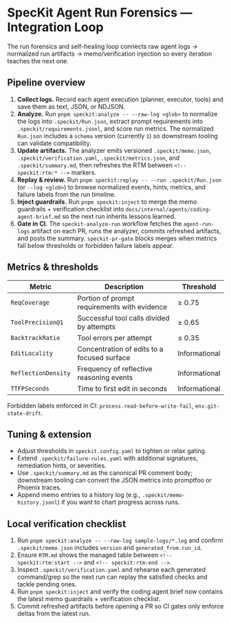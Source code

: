 # SpecKit Agent Run Forensics — Integration Loop

The run forensics and self-healing loop connects raw agent logs → normalized run artifacts → memo/verification injection so every iteration teaches the next one.

## Pipeline overview

1. **Collect logs.** Record each agent execution (planner, executor, tools) and save them as text, JSON, or NDJSON.
2. **Analyze.** Run `pnpm speckit:analyze -- --raw-log <glob>` to normalize the logs into `.speckit/Run.json`, extract prompt requirements into `.speckit/requirements.jsonl`, and score run metrics. The normalized `Run.json` includes a `schema` version (currently `1`) so downstream tooling can validate compatibility.
3. **Update artifacts.** The analyzer emits versioned `.speckit/memo.json`, `.speckit/verification.yaml`, `.speckit/metrics.json`, and `.speckit/summary.md`, then refreshes the RTM between `<!-- speckit:rtm:* -->` markers.
4. **Replay & review.** Run `pnpm speckit:replay -- --run .speckit/Run.json` (or `--log <glob>`) to browse normalized events, hints, metrics, and failure labels from the run timeline.
5. **Inject guardrails.** Run `pnpm speckit:inject` to merge the memo guardrails + verification checklist into `docs/internal/agents/coding-agent-brief.md` so the next run inherits lessons learned.
6. **Gate in CI.** The `speckit-analyze-run` workflow fetches the `agent-run-logs` artifact on each PR, runs the analyzer, commits refreshed artifacts, and posts the summary. `speckit-pr-gate` blocks merges when metrics fall below thresholds or forbidden failure labels appear.

## Metrics & thresholds

| Metric | Description | Threshold |
| --- | --- | --- |
| `ReqCoverage` | Portion of prompt requirements with evidence | ≥ 0.75 |
| `ToolPrecision@1` | Successful tool calls divided by attempts | ≥ 0.65 |
| `BacktrackRatio` | Tool errors per attempt | ≤ 0.35 |
| `EditLocality` | Concentration of edits to a focused surface | Informational |
| `ReflectionDensity` | Frequency of reflective reasoning events | Informational |
| `TTFPSeconds` | Time to first edit in seconds | Informational |

Forbidden labels enforced in CI: `process.read-before-write-fail`, `env.git-state-drift`.

## Tuning & extension

- Adjust thresholds in `speckit.config.yaml` to tighten or relax gating.
- Extend `.speckit/failure-rules.yaml` with additional signatures, remediation hints, or severities.
- Use `.speckit/summary.md` as the canonical PR comment body; downstream tooling can convert the JSON metrics into promptfoo or Phoenix traces.
- Append memo entries to a history log (e.g., `.speckit/memo-history.jsonl`) if you want to chart progress across runs.

## Local verification checklist

1. Run `pnpm speckit:analyze -- --raw-log sample-logs/*.log` and confirm `.speckit/memo.json` includes `version` and `generated_from.run_id`.
2. Ensure `RTM.md` shows the managed table between `<!-- speckit:rtm:start -->` and `<!-- speckit:rtm:end -->`.
3. Inspect `.speckit/verification.yaml` and rehearse each generated command/grep so the next run can replay the satisfied checks and tackle pending ones.
4. Run `pnpm speckit:inject` and verify the coding agent brief now contains the latest memo guardrails + verification checklist.
5. Commit refreshed artifacts before opening a PR so CI gates only enforce deltas from the latest run.
